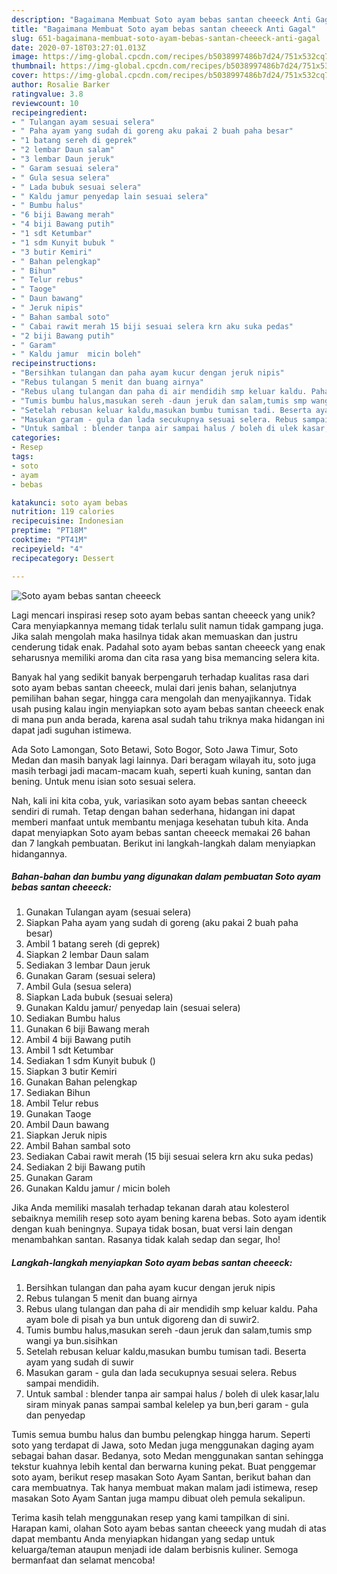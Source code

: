```yaml
---
description: "Bagaimana Membuat Soto ayam bebas santan cheeeck Anti Gagal"
title: "Bagaimana Membuat Soto ayam bebas santan cheeeck Anti Gagal"
slug: 651-bagaimana-membuat-soto-ayam-bebas-santan-cheeeck-anti-gagal
date: 2020-07-18T03:27:01.013Z
image: https://img-global.cpcdn.com/recipes/b5038997486b7d24/751x532cq70/soto-ayam-bebas-santan-cheeeck-foto-resep-utama.jpg
thumbnail: https://img-global.cpcdn.com/recipes/b5038997486b7d24/751x532cq70/soto-ayam-bebas-santan-cheeeck-foto-resep-utama.jpg
cover: https://img-global.cpcdn.com/recipes/b5038997486b7d24/751x532cq70/soto-ayam-bebas-santan-cheeeck-foto-resep-utama.jpg
author: Rosalie Barker
ratingvalue: 3.8
reviewcount: 10
recipeingredient:
- " Tulangan ayam sesuai selera"
- " Paha ayam yang sudah di goreng aku pakai 2 buah paha besar"
- "1 batang sereh di geprek"
- "2 lembar Daun salam"
- "3 lembar Daun jeruk"
- " Garam sesuai selera"
- " Gula sesua selera"
- " Lada bubuk sesuai selera"
- " Kaldu jamur penyedap lain sesuai selera"
- " Bumbu halus"
- "6 biji Bawang merah"
- "4 biji Bawang putih"
- "1 sdt Ketumbar"
- "1 sdm Kunyit bubuk "
- "3 butir Kemiri"
- " Bahan pelengkap"
- " Bihun"
- " Telur rebus"
- " Taoge"
- " Daun bawang"
- " Jeruk nipis"
- " Bahan sambal soto"
- " Cabai rawit merah 15 biji sesuai selera krn aku suka pedas"
- "2 biji Bawang putih"
- " Garam"
- " Kaldu jamur  micin boleh"
recipeinstructions:
- "Bersihkan tulangan dan paha ayam kucur dengan jeruk nipis"
- "Rebus tulangan 5 menit dan buang airnya"
- "Rebus ulang tulangan dan paha di air mendidih smp keluar kaldu. Paha ayam bole di pisah ya bun untuk digoreng dan di suwir2."
- "Tumis bumbu halus,masukan sereh -daun jeruk dan salam,tumis smp wangi ya bun.sisihkan"
- "Setelah rebusan keluar kaldu,masukan bumbu tumisan tadi. Beserta ayam yang sudah di suwir"
- "Masukan garam - gula dan lada secukupnya sesuai selera. Rebus sampai mendidih."
- "Untuk sambal : blender tanpa air sampai halus / boleh di ulek kasar,lalu siram minyak panas sampai sambal kelelep ya bun,beri garam - gula dan penyedap"
categories:
- Resep
tags:
- soto
- ayam
- bebas

katakunci: soto ayam bebas 
nutrition: 119 calories
recipecuisine: Indonesian
preptime: "PT18M"
cooktime: "PT41M"
recipeyield: "4"
recipecategory: Dessert

---
```



![Soto ayam bebas santan cheeeck](https://img-global.cpcdn.com/recipes/b5038997486b7d24/751x532cq70/soto-ayam-bebas-santan-cheeeck-foto-resep-utama.jpg)

Lagi mencari inspirasi resep soto ayam bebas santan cheeeck yang unik? Cara menyiapkannya memang tidak terlalu sulit namun tidak gampang juga. Jika salah mengolah maka hasilnya tidak akan memuaskan dan justru cenderung tidak enak. Padahal soto ayam bebas santan cheeeck yang enak seharusnya memiliki aroma dan cita rasa yang bisa memancing selera kita.

Banyak hal yang sedikit banyak berpengaruh terhadap kualitas rasa dari soto ayam bebas santan cheeeck, mulai dari jenis bahan, selanjutnya pemilihan bahan segar, hingga cara mengolah dan menyajikannya. Tidak usah pusing kalau ingin menyiapkan soto ayam bebas santan cheeeck enak di mana pun anda berada, karena asal sudah tahu triknya maka hidangan ini dapat jadi suguhan istimewa.

Ada Soto Lamongan, Soto Betawi, Soto Bogor, Soto Jawa Timur, Soto Medan dan masih banyak lagi lainnya. Dari beragam wilayah itu, soto juga masih terbagi jadi macam-macam kuah, seperti kuah kuning, santan dan bening. Untuk menu isian soto sesuai selera.


Nah, kali ini kita coba, yuk, variasikan soto ayam bebas santan cheeeck sendiri di rumah. Tetap dengan bahan sederhana, hidangan ini dapat memberi manfaat untuk membantu menjaga kesehatan tubuh kita. Anda dapat menyiapkan Soto ayam bebas santan cheeeck memakai 26 bahan dan 7 langkah pembuatan. Berikut ini langkah-langkah dalam menyiapkan hidangannya.

<!--inarticleads1-->

##### Bahan-bahan dan bumbu yang digunakan dalam pembuatan Soto ayam bebas santan cheeeck:

1. Gunakan  Tulangan ayam (sesuai selera)
1. Siapkan  Paha ayam yang sudah di goreng (aku pakai 2 buah paha besar)
1. Ambil 1 batang sereh (di geprek)
1. Siapkan 2 lembar Daun salam
1. Sediakan 3 lembar Daun jeruk
1. Gunakan  Garam (sesuai selera)
1. Ambil  Gula (sesua selera)
1. Siapkan  Lada bubuk (sesuai selera)
1. Gunakan  Kaldu jamur/ penyedap lain (sesuai selera)
1. Sediakan  Bumbu halus
1. Gunakan 6 biji Bawang merah
1. Ambil 4 biji Bawang putih
1. Ambil 1 sdt Ketumbar
1. Sediakan 1 sdm Kunyit bubuk ()
1. Siapkan 3 butir Kemiri
1. Gunakan  Bahan pelengkap
1. Sediakan  Bihun
1. Ambil  Telur rebus
1. Gunakan  Taoge
1. Ambil  Daun bawang
1. Siapkan  Jeruk nipis
1. Ambil  Bahan sambal soto
1. Sediakan  Cabai rawit merah (15 biji sesuai selera krn aku suka pedas)
1. Sediakan 2 biji Bawang putih
1. Gunakan  Garam
1. Gunakan  Kaldu jamur / micin boleh


Jika Anda memiliki masalah terhadap tekanan darah atau kolesterol sebaiknya memilih resep soto ayam bening karena bebas. Soto ayam identik dengan kuah beningnya. Supaya tidak bosan, buat versi lain dengan menambahkan santan. Rasanya tidak kalah sedap dan segar, lho! 

<!--inarticleads2-->

##### Langkah-langkah menyiapkan Soto ayam bebas santan cheeeck:

1. Bersihkan tulangan dan paha ayam kucur dengan jeruk nipis
1. Rebus tulangan 5 menit dan buang airnya
1. Rebus ulang tulangan dan paha di air mendidih smp keluar kaldu. Paha ayam bole di pisah ya bun untuk digoreng dan di suwir2.
1. Tumis bumbu halus,masukan sereh -daun jeruk dan salam,tumis smp wangi ya bun.sisihkan
1. Setelah rebusan keluar kaldu,masukan bumbu tumisan tadi. Beserta ayam yang sudah di suwir
1. Masukan garam - gula dan lada secukupnya sesuai selera. Rebus sampai mendidih.
1. Untuk sambal : blender tanpa air sampai halus / boleh di ulek kasar,lalu siram minyak panas sampai sambal kelelep ya bun,beri garam - gula dan penyedap


Tumis semua bumbu halus dan bumbu pelengkap hingga harum. Seperti soto yang terdapat di Jawa, soto Medan juga menggunakan daging ayam sebagai bahan dasar. Bedanya, soto Medan menggunakan santan sehingga tekstur kuahnya lebih kental dan berwarna kuning pekat. Buat penggemar soto ayam, berikut resep masakan Soto Ayam Santan, berikut bahan dan cara membuatnya. Tak hanya membuat makan malam jadi istimewa, resep masakan Soto Ayam Santan juga mampu dibuat oleh pemula sekalipun. 

Terima kasih telah menggunakan resep yang kami tampilkan di sini. Harapan kami, olahan Soto ayam bebas santan cheeeck yang mudah di atas dapat membantu Anda menyiapkan hidangan yang sedap untuk keluarga/teman ataupun menjadi ide dalam berbisnis kuliner. Semoga bermanfaat dan selamat mencoba!
